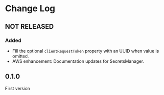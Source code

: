 # Change Log

## NOT RELEASED

### Added

- Fill the optional `clientRequestToken` property with an UUID when value is omitted.
- AWS enhancement: Documentation updates for SecretsManager.

## 0.1.0

First version
